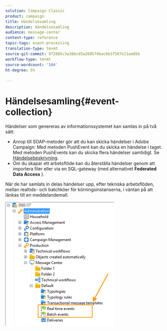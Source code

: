 ```yaml
---
solution: Campaign Classic
product: campaign
title: Händelsesamling
description: Händelsesamling
audience: message-center
content-type: reference
topic-tags: event-processing
translation-type: tm+mt
source-git-commit: 972885c3a38bcd3a260574bacbb3f507e11ae05b
workflow-type: tm+mt
source-wordcount: '104'
ht-degree: 5%

---
```



# Händelsesamling{#event-collection}

Händelser som genereras av informationssystemet kan samlas in på två sätt:

* Anrop till SOAP-metoder gör att du kan skicka händelser i Adobe Campaign: Med metoden PushEvent kan du skicka en händelse i taget. Med metoden PushEvents kan du skicka flera händelser samtidigt. Se [Händelsebeskrivning](../../message-center/using/event-description.md).
* Om du skapar ett arbetsflöde kan du återställa händelser genom att importera filer eller via en SQL-gateway (med alternativet **Federated Data Access** ).

När de har samlats in delas händelser upp, efter tekniska arbetsflöden, mellan realtids- och batchköer för körningsinstanserna, i väntan på att länkas till en meddelandemall.

![](assets/messagecenter_events_queues_001.png)

